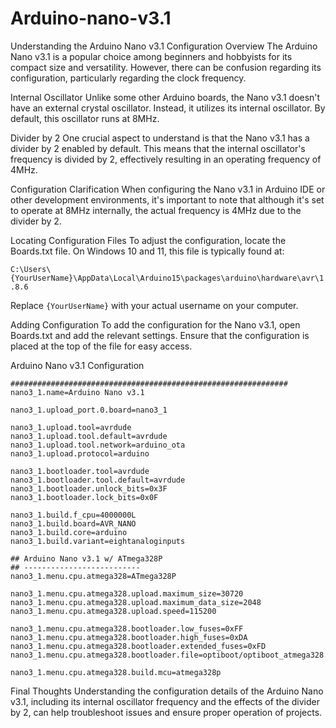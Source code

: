 # Arduino-nano-v3.1
Understanding the Arduino Nano v3.1 Configuration
Overview
The Arduino Nano v3.1 is a popular choice among beginners and hobbyists for its compact size and versatility. However, there can be confusion regarding its configuration, particularly regarding the clock frequency.

Internal Oscillator
Unlike some other Arduino boards, the Nano v3.1 doesn't have an external crystal oscillator. Instead, it utilizes its internal oscillator. By default, this oscillator runs at 8MHz.

Divider by 2
One crucial aspect to understand is that the Nano v3.1 has a divider by 2 enabled by default. This means that the internal oscillator's frequency is divided by 2, effectively resulting in an operating frequency of 4MHz.

Configuration Clarification
When configuring the Nano v3.1 in Arduino IDE or other development environments, it's important to note that although it's set to operate at 8MHz internally, the actual frequency is 4MHz due to the divider by 2.

Locating Configuration Files
To adjust the configuration, locate the Boards.txt file. On Windows 10 and 11, this file is typically found at:

``C:\Users\{YourUserName}\AppData\Local\Arduino15\packages\arduino\hardware\avr\1.8.6``

Replace ``{YourUserName}`` with your actual username on your computer.

Adding Configuration
To add the configuration for the Nano v3.1, open Boards.txt and add the relevant settings. Ensure that the configuration is placed at the top of the file for easy access.

Arduino Nano v3.1 Configuration

````
##############################################################
nano3_1.name=Arduino Nano v3.1

nano3_1.upload_port.0.board=nano3_1

nano3_1.upload.tool=avrdude
nano3_1.upload.tool.default=avrdude
nano3_1.upload.tool.network=arduino_ota
nano3_1.upload.protocol=arduino

nano3_1.bootloader.tool=avrdude
nano3_1.bootloader.tool.default=avrdude
nano3_1.bootloader.unlock_bits=0x3F
nano3_1.bootloader.lock_bits=0x0F

nano3_1.build.f_cpu=4000000L
nano3_1.build.board=AVR_NANO
nano3_1.build.core=arduino
nano3_1.build.variant=eightanaloginputs

## Arduino Nano v3.1 w/ ATmega328P
## --------------------------
nano3_1.menu.cpu.atmega328=ATmega328P

nano3_1.menu.cpu.atmega328.upload.maximum_size=30720
nano3_1.menu.cpu.atmega328.upload.maximum_data_size=2048
nano3_1.menu.cpu.atmega328.upload.speed=115200

nano3_1.menu.cpu.atmega328.bootloader.low_fuses=0xFF
nano3_1.menu.cpu.atmega328.bootloader.high_fuses=0xDA
nano3_1.menu.cpu.atmega328.bootloader.extended_fuses=0xFD
nano3_1.menu.cpu.atmega328.bootloader.file=optiboot/optiboot_atmega328.hex

nano3_1.menu.cpu.atmega328.build.mcu=atmega328p
````
Final Thoughts
Understanding the configuration details of the Arduino Nano v3.1, including its internal oscillator frequency and the effects of the divider by 2, can help troubleshoot issues and ensure proper operation of projects.

